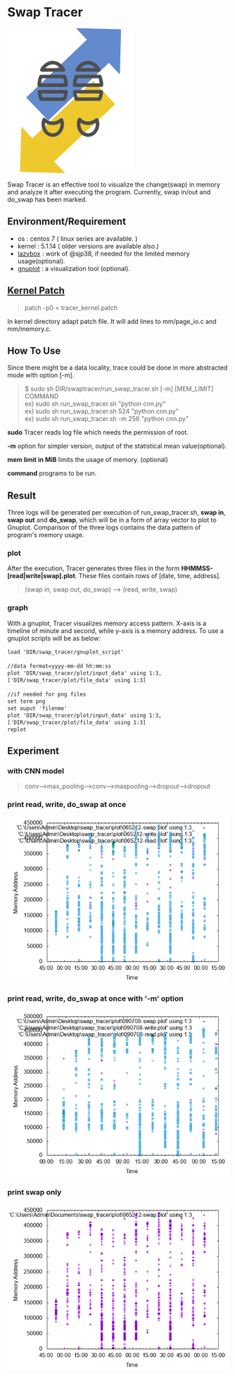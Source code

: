 # Swap Tracer
![swaptracer](./icon.png)

Swap Tracer is an effective tool to visualize the change(swap) in memory and analyze it after executing the program. Currently, swap in/out and do_swap has been marked. 

## Environment/Requirement
+ os : centos 7 ( linux series are available. )
+ kernel : 5.1.14 ( older versions are available also.)  
+ [lazybox](https://github.com/sjp38/lazybox) : work of @sjp38, if needed for the limited memory usage(optional).
+ [gnuplot](http://www.gnuplot.info/) : a visualization tool (optional).

## [Kernel Patch](https://github.com/lynring24/swap_tracer/blob/master/tracer_kernel.patch)
> patch -p0 < tracer_kernel.patch   

In kernel directory adapt patch file. It will add lines to mm/page_io.c and mm/memory.c.

## How To Use
Since there might be a data locality, trace could be done in more abstracted mode with option [-m].

> $ sudo  sh   DIR/swaptracer/run_swap_tracer.sh \[-m\]  \[MEM_LIMIT\] COMMAND     
> ex) sudo  sh run_swap_tracer.sh "python cnn.py"  
> ex) sudo  sh  run_swap_tracer.sh   524   "python cnn.py"  
> ex) sudo  sh  run_swap_tracer.sh  -m   256 "python cnn.py"

**sudo**  Tracer reads log file which needs the permission of root.

**-m** option for simpler version, output of the statistical mean value(optional).

**mem limit in MiB** limits the usage of memory. (optional)

**command** programs to be run.


## Result
Three logs will be generated per execution of run_swap_tracer.sh, **swap in**, **swap out** and **do_swap**, which will be in a form of array vector to plot to Gnuplot. Comparison of the three logs contains the data pattern of program's memory usage.

### plot
After the execution, Tracer generates three files in the form **HHMMSS-[read|write|swap].plot**. These files contain rows of [date, time, address]. 
> (swap in, swap out, do_swap) --> (read, write, swap)

### graph
With a gnuplot, Tracer visualizes memory access pattern. X-axis is a timeline of minute and second, while y-axis is a memory address. To use a gnuplot scripts will be as below:
```
load 'DIR/swap_tracer/gnuplot_script'

//data format=yyyy-mm-dd hh:mm:ss
plot 'DIR/swap_tracer/plot/input_data' using 1:3, ['DIR/swap_tracer/plot/file_data' using 1:3]

//if needed for png files
set term png
set ouput 'filenme'
plot 'DIR/swap_tracer/plot/input_data' using 1:3, ['DIR/swap_tracer/plot/file_data' using 1:3]
replot
```

## Experiment
### with CNN model
> conv-->max_pooling-->conv-->maxpooling-->dropout-->dropout

### print read, write, do_swap at once
![cnn_256](./graph/cnn_256/256.png)

### print read, write, do_swap at once with '-m' option
![cnn_256](./graph/cnn_256/256_m.png)

### print swap only
![cnn_256_swap](./graph/cnn_256/256_swap.png)
